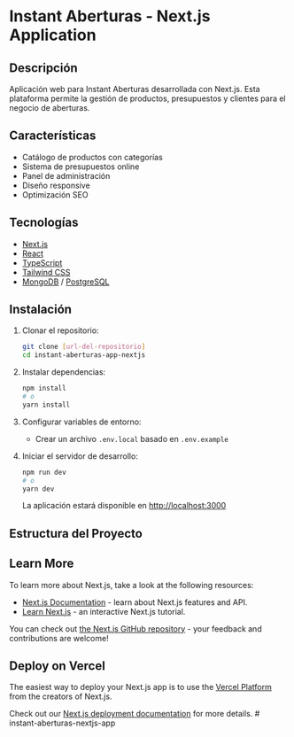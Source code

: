 # Instant Aberturas - Next.js Application

## Descripción

Aplicación web para Instant Aberturas desarrollada con Next.js. Esta plataforma permite la gestión de productos, presupuestos y clientes para el negocio de aberturas.

## Características

- Catálogo de productos con categorías
- Sistema de presupuestos online
- Panel de administración
- Diseño responsive
- Optimización SEO

## Tecnologías

- [Next.js](https://nextjs.org/)
- [React](https://reactjs.org/)
- [TypeScript](https://www.typescriptlang.org/)
- [Tailwind CSS](https://tailwindcss.com/)
- [MongoDB](https://www.mongodb.com/) / [PostgreSQL](https://www.postgresql.org/)

## Instalación

1. Clonar el repositorio:

   ```bash
   git clone [url-del-repositorio]
   cd instant-aberturas-app-nextjs
   ```

2. Instalar dependencias:

   ```bash
   npm install
   # o
   yarn install
   ```

3. Configurar variables de entorno:

   - Crear un archivo `.env.local` basado en `.env.example`

4. Iniciar el servidor de desarrollo:

   ```bash
   npm run dev
   # o
   yarn dev
   ```

   La aplicación estará disponible en [http://localhost:3000](http://localhost:3000)

## Estructura del Proyecto

## Learn More

To learn more about Next.js, take a look at the following resources:

- [Next.js Documentation](https://nextjs.org/docs) - learn about Next.js features and API.
- [Learn Next.js](https://nextjs.org/learn) - an interactive Next.js tutorial.

You can check out [the Next.js GitHub repository](https://github.com/vercel/next.js) - your feedback and contributions are welcome!

## Deploy on Vercel

The easiest way to deploy your Next.js app is to use the [Vercel Platform](https://vercel.com/new?utm_medium=default-template&filter=next.js&utm_source=create-next-app&utm_campaign=create-next-app-readme) from the creators of Next.js.

Check out our [Next.js deployment documentation](https://nextjs.org/docs/app/building-your-application/deploying) for more details.
#   i n s t a n t - a b e r t u r a s - n e x t j s - a p p  
 